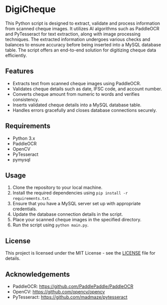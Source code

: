 # DigiCheque
This Python script is designed to extract, validate and process information from scanned cheque images. It utilizes AI algorithms such as PaddleOCR and PyTesseract for text extraction, along with image processing techniques. The extracted information undergoes various checks and balances to ensure accuracy before being inserted into a MySQL database table. The script offers an end-to-end solution for digitizing cheque data efficiently.

## Features

- Extracts text from scanned cheque images using PaddleOCR.
- Validates cheque details such as date, IFSC code, and account number.
- Converts cheque amount from numeric to words and verifies consistency.
- Inserts validated cheque details into a MySQL database table.
- Handles errors gracefully and closes database connections securely.

## Requirements

- Python 3.x
- PaddleOCR
- OpenCV
- PyTesseract
- pymysql

## Usage

1. Clone the repository to your local machine.
2. Install the required dependencies using `pip install -r requirements.txt`.
3. Ensure that you have a MySQL server set up with appropriate credentials.
4. Update the database connection details in the script.
5. Place your scanned cheque images in the specified directory.
6. Run the script using `python main.py`.

## License

This project is licensed under the MIT License - see the [LICENSE](LICENSE) file for details.

## Acknowledgements

- PaddleOCR: https://github.com/PaddlePaddle/PaddleOCR
- OpenCV: https://github.com/opencv/opencv
- PyTesseract: https://github.com/madmaze/pytesseract

